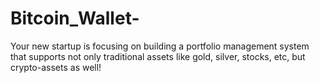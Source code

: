 # Bitcoin_Wallet-
Your new startup is focusing on building a portfolio management system that supports not only traditional assets like gold, silver, stocks, etc, but crypto-assets as well! 
